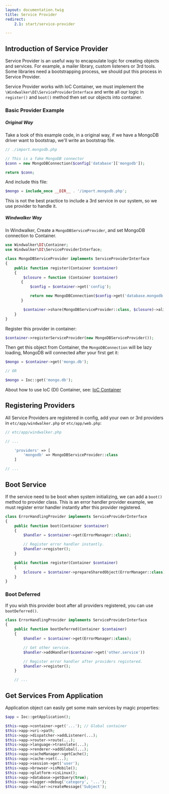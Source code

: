 ```yaml
---
layout: documentation.twig
title: Service Provider
redirect:
    2.1: start/service-provider 

---
```


## Introduction of Service Provider

Service Provider is an useful way to encapsulate logic for creating objects and services. For example, a mailer library,
custom listeners or 3rd tools. Some libraries need a bootstrapping process, we should put this process in Service Provider.

Service Provider works with IoC Container, we must implement the `\Windwalker\DI\ServiceProviderInterface`
and write all our logic in `register()` and `boot()` method then set our objects into container.

### Basic Provider Example

##### Original Way

Take a look of this example code, in a original way, if we have a MongoDB driver want to bootstrap, we'll write an bootstrap file.

```php
// ./import.mongodb.php

// This is a fake MongoDB connector
$conn = new MongoDBConnection($config['database']['mongodb']);

return $conn;
```

And include this file:

```php
$mongo = include_once __DIR__ . '/import.mongodb.php';
```

This is not the best practice to include a 3rd service in our system, so we use provider to handle it.

##### Windwalker Way

In Windwalker, Create a `MongoDBServiceProvider`, and set MongoDB connection to Container.

```php
use Windwalker\DI\Container;
use Windwalker\DI\ServiceProviderInterface;

class MongoDBServiceProvider implements ServiceProviderInterface
{
    public function register(Container $container)
    {
        $closure = function (Container $container)
       {
           $config = $container->get('config');

           return new MongoDBConnection($config->get('database.mongodb'));
       }

        $container->share(MongoDBServiceProvider::class, $closure)->alias('mongo.db', MongoDBServiceProvider::class);
    }
}

```

Register this provider in container:

```php
$container->registerServiceProvider(new MongoDBServiceProvider());
```

Then get this object from Container, the `MongoDBConnection` will be lazy loading, MongoDB will connected after your first get it:

```php
$mongo = $container->get('mongo.db');

// OR

$mongo = Ioc::get('mongo.db');
```

About how to use IoC (DI) Container, see: [IoC Container](ioc-container.html)

## Registering Providers

All Service Providers are registered in config, add your own or 3rd providers in `etc/app/windwalker.php` or `etc/app/web.php`:

```php
// etc/app/windwalker.php

// ...

    'providers' => [
        'mongodb' => MongoDBServiceProvider::class
    ]

// ...
```

## Boot Service

If the service need to be boot when system initializing, we can add a `boot()` method to provider class.
This is an error handler provider example, we must register error handler instantly after this provider registered.

```php
class ErrorHandlingProvider implements ServiceProviderInterface
{
	public function boot(Container $container)
	{
		$handler = $container->get(ErrorManager::class);

		// Register error handler instantly.
		$handler->register();
	}

	public function register(Container $container)
	{
		$closure = $container->prepareSharedObject(ErrorManager::class);
	}
}
```

### Boot Deferred

If you wish this provider boot after all providers registered, you can use `bootDeferred()`.

```php
class ErrorHandlingProvider implements ServiceProviderInterface
{
	public function bootDeferred(Container $container)
	{
		$handler = $container->get(ErrorManager::class);

		// Get other service.
		$handler->addHandler($container->get('other.service'))

		// Register error handler after providers registered.
		$handler->register();
	}

	// ...
```

## Get Services From Application

Application object can easily get some main services by magic properties:

```php
$app = Ioc::getApplication();

$this->app->container->get('...'); // Global container
$this->app->uri->path;
$this->app->dispatcher->addListener(...);
$this->app->router->route(...);
$this->app->language->translate(...);
$this->app->renderer->addGlobal(...);
$this->app->cacheManager->getCache();
$this->app->cache->set(...);
$this->app->session->get('user');
$this->app->browser->isMobile();
$this->app->platform->isLinux();
$this->app->database->getQuery(true);
$this->app->logger->debug('category', '...');
$this->app->mailer->createMessage('Subject');
```
